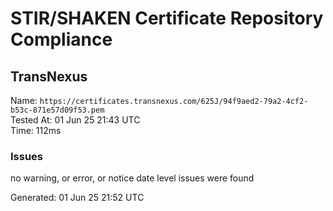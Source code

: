 # STIR/SHAKEN Certificate Repository Compliance

## TransNexus

Name: `https://certificates.transnexus.com/625J/94f9aed2-79a2-4cf2-b53c-871e57d09f53.pem`\
Tested At: 01 Jun 25 21:43 UTC\
Time: 112ms

### Issues

no warning, or error, or notice date level issues were found

Generated: 01 Jun 25 21:52 UTC